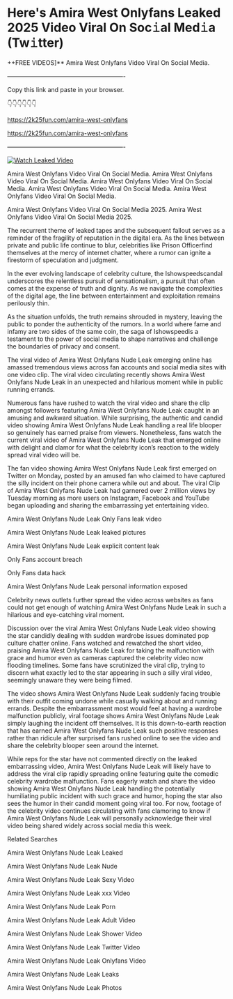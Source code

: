 # Here's Amira West Onlyfans Leaked 2025 Video Viral On Soc𝚒al Med𝚒a (Tw𝚒tter)

++FREE VIDEOS]** Amira West Onlyfans Video Viral On Social Media.

———————————————————-

Copy this link and paste in your browser.

👇👇👇👇👇👇

https://2k25fun.com/amira-west-onlyfans

https://2k25fun.com/amira-west-onlyfans

———————————————————-

[![Watch Leaked Video](https://miro.medium.com/v2/resize:fit:828/format:webp/1*cilzJN44JGOrTw9NJCrNHA.gif "Watch Leaked Video")](https://2k25fun.com/amira-west-onlyfans)

Amira West Onlyfans Video Viral On Social Media. Amira West Onlyfans Video Viral On Social Media. Amira West Onlyfans Video Viral On Social Media. Amira West Onlyfans Video Viral On Social Media. Amira West Onlyfans Video Viral On Social Media.

Amira West Onlyfans Video Viral On Social Media 2025. Amira West Onlyfans Video Viral On Social Media 2025.

The recurrent theme of leaked tapes and the subsequent fallout serves as a reminder of the fragility of reputation in the digital era. As the lines between private and public life continue to blur, celebrities like Prison Officerfind themselves at the mercy of internet chatter, where a rumor can ignite a firestorm of speculation and judgment.

In the ever evolving landscape of celebrity culture, the Ishowspeedscandal underscores the relentless pursuit of sensationalism, a pursuit that often comes at the expense of truth and dignity. As we navigate the complexities of the digital age, the line between entertainment and exploitation remains perilously thin.

As the situation unfolds, the truth remains shrouded in mystery, leaving the public to ponder the authenticity of the rumors. In a world where fame and infamy are two sides of the same coin, the saga of Ishowspeedis a testament to the power of social media to shape narratives and challenge the boundaries of privacy and consent.

The viral video of Amira West Onlyfans Nude Leak emerging online has amassed tremendous views across fan accounts and social media sites with one video clip. The viral video circulating recently shows Amira West Onlyfans Nude Leak in an unexpected and hilarious moment while in public running errands.

Numerous fans have rushed to watch the viral video and share the clip amongst followers featuring Amira West Onlyfans Nude Leak caught in an amusing and awkward situation. While surprising, the authentic and candid video showing Amira West Onlyfans Nude Leak handling a real life blooper so genuinely has earned praise from viewers. Nonetheless, fans watch the current viral video of Amira West Onlyfans Nude Leak that emerged online with delight and clamor for what the celebrity icon’s reaction to the widely spread viral video will be.

The fan video showing Amira West Onlyfans Nude Leak first emerged on Twitter on Monday, posted by an amused fan who claimed to have captured the silly incident on their phone camera while out and about. The viral Clip of Amira West Onlyfans Nude Leak had garnered over 2 million views by Tuesday morning as more users on Instagram, Facebook and YouTube began uploading and sharing the embarrassing yet entertaining video.

Amira West Onlyfans Nude Leak Only Fans leak video

Amira West Onlyfans Nude Leak leaked pictures

Amira West Onlyfans Nude Leak explicit content leak

Only Fans account breach

Only Fans data hack

Amira West Onlyfans Nude Leak personal information exposed

Celebrity news outlets further spread the video across websites as fans could not get enough of watching Amira West Onlyfans Nude Leak in such a hilarious and eye-catching viral moment.

Discussion over the viral Amira West Onlyfans Nude Leak video showing the star candidly dealing with sudden wardrobe issues dominated pop culture chatter online. Fans watched and rewatched the short video, praising Amira West Onlyfans Nude Leak for taking the malfunction with grace and humor even as cameras captured the celebrity video now flooding timelines. Some fans have scrutinized the viral clip, trying to discern what exactly led to the star appearing in such a silly viral video, seemingly unaware they were being filmed.

The video shows Amira West Onlyfans Nude Leak suddenly facing trouble with their outfit coming undone while casually walking about and running errands. Despite the embarrassment most would feel at having a wardrobe malfunction publicly, viral footage shows Amira West Onlyfans Nude Leak simply laughing the incident off themselves. It is this down-to-earth reaction that has earned Amira West Onlyfans Nude Leak such positive responses rather than ridicule after surprised fans rushed online to see the video and share the celebrity blooper seen around the internet.

While reps for the star have not commented directly on the leaked embarrassing video, Amira West Onlyfans Nude Leak will likely have to address the viral clip rapidly spreading online featuring quite the comedic celebrity wardrobe malfunction. Fans eagerly watch and share the video showing Amira West Onlyfans Nude Leak handling the potentially humiliating public incident with such grace and humor, hoping the star also sees the humor in their candid moment going viral too. For now, footage of the celebrity video continues circulating with fans clamoring to know if Amira West Onlyfans Nude Leak will personally acknowledge their viral video being shared widely across social media this week.

Related Searches

Amira West Onlyfans Nude Leak Leaked

Amira West Onlyfans Nude Leak Nude

Amira West Onlyfans Nude Leak Sexy Video

Amira West Onlyfans Nude Leak xxx Video

Amira West Onlyfans Nude Leak Porn

Amira West Onlyfans Nude Leak Adult Video

Amira West Onlyfans Nude Leak Shower Video

Amira West Onlyfans Nude Leak Twitter Video

Amira West Onlyfans Nude Leak Onlyfans Video

Amira West Onlyfans Nude Leak Leaks

Amira West Onlyfans Nude Leak Photos